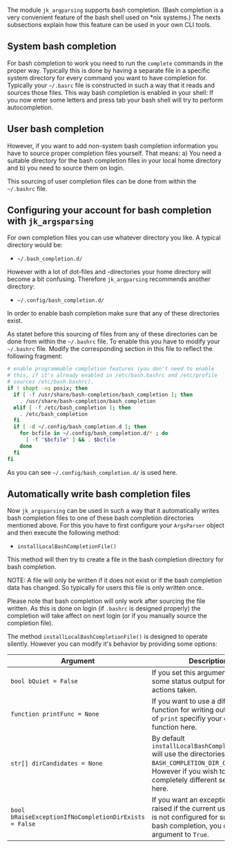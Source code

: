 The module `jk_argparsing` supports bash completion. (Bash completion is a very convenient feature of the bash shell used on *nix systems.)
The nexts subsections explain how this feature can be used in your own CLI tools.

System bash completion
----------------------------------------------------------------

For bash completion to work you need to run the `complete` commands in the proper way. Typically this is done by having a separate file in a specific system
directory for every command you want to have completion for.
Typically your `~/.basrc` file is constructed in such a way that it reads and sources those files. This way bash completion is enabled in your shell: If you
now enter some letters and press tab your bash shell will try to perform autocompletion.

User bash completion
----------------------------------------------------------------

However, if you want to add non-system bash completion information you have to source proper completion files yourself. That means: a) You need a suitable directory for the
bash completion files in your local home directory and b) you need to source them on login.

This sourcing of user completion files can be done from within the `~/.bashrc` file.

Configuring your account for bash completion with `jk_argsparsing`
----------------------------------------------------------------

For own completion files you can use whatever directory you like. A typical directory would be:

* `~/.bash_completion.d/`

However with a lot of dot-files and -directories your home directory will become a bit confusing. Therefore `jk_argparsing` recommends another directory:

* `~/.config/bash_completion.d/`

In order to enable bash completion make sure that any of these directories exist.

As statet before this sourcing of files from any of these directories can be done from within the `~/.bashrc` file. To enable this you have to modify your `~/.bashrc` file.
Modify the corresponding section in this file to reflect the following fragment:

```bash
# enable programmable completion features (you don't need to enable
# this, if it's already enabled in /etc/bash.bashrc and /etc/profile
# sources /etc/bash.bashrc).
if ! shopt -oq posix; then
  if [ -f /usr/share/bash-completion/bash_completion ]; then
    . /usr/share/bash-completion/bash_completion
  elif [ -f /etc/bash_completion ]; then
    . /etc/bash_completion
  fi
  if [ -d ~/.config/bash_completion.d ]; then
    for bcfile in ~/.config/bash_completion.d/* ; do
      [ -f "$bcfile" ] && . $bcfile
    done
  fi
fi
```

As you can see `~/.config/bash_completion.d/` is used here.

Automatically write bash completion files
----------------------------------------------------------------

Now `jk_argsparsing` can be used in such a way that it automatically writes bash completion files to one of these bash completion directories mentioned above.
For this you have to first configure your `ArgsParser` object and then execute the following method:

* `installLocalBashCompletionFile()`

This method will then try to create a file in the bash completion directory for bash completion.

NOTE: A file will only be written if it does not exist or if the bash completion data has changed. So typically for users this file is only written once.

Please note that bash completion will only work after sourcing the file written. As this is done on login (if `.bashrc` is designed properly) the completion will
take affect on next login (or if you manually source the completion file).

The method `installLocalBashCompletionFile()` is designed to operate silently. However you can modify it's behavior by providing some options:

| Argument												| Description		|
| ---													| ---				|
| `bool bQuiet = False`									| If you set this argument to `True` some status output for errors or actions taken.			|
| `function printFunc = None`							| If you want to use a different function for writing output instead of `print` specifiy your own function here.	|
| `str[] dirCandidates = None				`			| By default `installLocalBashCompletionFile()` will use the directories listed in `BASH_COMPLETION_DIR_CANDIDATES`. However if you wish to specify a completely different set, provide it here.	|
| `bool bRaiseExceptionIfNoCompletionDirExists = False`	| If you want an exception to be raised if the current user account is not configured for supporting bash completion, you can set this argument to `True`.	|










